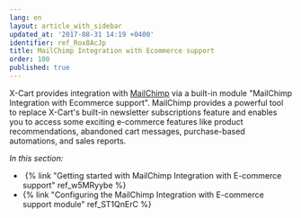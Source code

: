 ```yaml
---
lang: en
layout: article_with_sidebar
updated_at: '2017-08-31 14:19 +0400'
identifier: ref_Rox8AcJp
title: MailChimp Integration with Ecommerce support
order: 100
published: true
---
```

X-Cart provides integration with [MailChimp](http://www.mailchimp.com/signup/?pid=xcart&source=website) via a built-in module "MailChimp Integration with Ecommerce support". MailChimp provides a powerful tool to replace X-Cart's built-in newsletter subscriptions feature and enables you to access some exciting e-commerce features like product recommendations, abandoned cart messages, purchase-based automations, and sales reports. 

_In this section:_

*   {% link "Getting started with MailChimp Integration with E-commerce support" ref_w5MRyybe %}
*   {% link "Configuring the MailChimp Integration with E-commerce support module" ref_ST1QnErC %}
